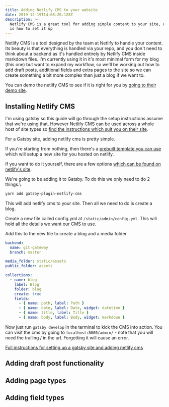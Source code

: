```yaml
---
title: Adding Netlify CMS to your website
date: 2019-12-19T14:08:20.128Z
description: >-
  Netlify CMS is a great tool for adding simple content to your site, and this
  is how to set it up
---
```

Netlify CMS is a tool designed by the team at Netlify to handle your content. Its beauty is that everything is handled via your repo, and you don't need to think about a backend as it's handled entirely by Netlify CMS inside markdown files. I'm currently using it in it's most minimal form for my blog (this one) but want to expand my workflow, so we'll be working out how to add draft posts, additional fields and extra pages to the site so we can create something a bit more complex than just a blog if we want to.

You can demo the netlify CMS to see if it is right for you by [going to their demo site](https://cms.netlify.com/#/collections/posts).

## Installing Netlify CMS

I'm using gatsby so this guide will go through the setup instructions assume that we're using that. However Netlify CMS can be used across a whole host of site types so [find the instructions which suit you on their site](https://www.netlifycms.org/docs/start-with-a-template/).

For a Gatsby site, adding netlify cms is pretty simple.

If you're starting from nothing, then there's a [prebuilt template you can use](https://www.netlifycms.org/docs/start-with-a-template/) which will setup a new site for you hosted on netlify.

If you want to do it yourself, there are a few options [which can be found on netlify's site](https://www.netlifycms.org/docs/add-to-your-site/). 

We're going to be adding it to Gatsby. To do this we only need to do 2 things.\

```sh
yarn add gatsby-plugin-netlify-cms
```

This will add netlify cms to your site. Then all we need to do is create a blog.

Create a new file called config.yml at `/static/admin/config.yml`. This will hold all the details we want our CMS to use.

Add this to the new file to create a blog and a media folder

```yml
backend:   
  name: git-gateway
  branch: master

media_folder: static/assets
public_folder: assets

collections:
  - name: blog
    label: Blog
    folder: blog     
    create: true     
    fields:
      - { name: path, label: Path }
      - { name: date, label: Date, widget: datetime }
      - { name: title, label: Title }
      - { name: body, label: Body, widget: markdown }
```

  Now just run `gatsby develop` in the terminal to kick the CMS into action. You can visit the cms by going to `localhost:8000/admin/` - note that you will need the trailing / in the url. Forgetting it will cause an error.

[Full instructions for setting up a gatsby site and adding netlify cms](https://www.gatsbyjs.org/docs/sourcing-from-netlify-cms/)

## Adding draft post functionality

## Adding page types

## Adding field types
